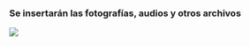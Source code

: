 
### Se insertarán las fotografías, audios y otros archivos

<a href="ct-movilidad-transporte/diagrama.jpg"><img src="ct-movilidad-transporte/diagrama-previa.jpg"></a>
